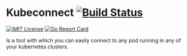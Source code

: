 # Kubeconnect [![Build Status](https://travis-ci.org/marijnkoesen/kubeconnect.svg?branch=master)](https://travis-ci.org/marijnkoesen/kubeconnect)

[![iMIT License](https://img.shields.io/badge/license-mit-blue.svg)](https://github.com/marijnkoesen/kubeconnect/blob/master/LICENSE) [![Go Report Card](https://goreportcard.com/badge/github.com/marijnkoesen/kubeconnect)](https://goreportcard.com/report/github.com/marijnkoesen/kubeconnect)

Is a tool with which you can easily connect to any pod running in any of your kubernetes clusters.

